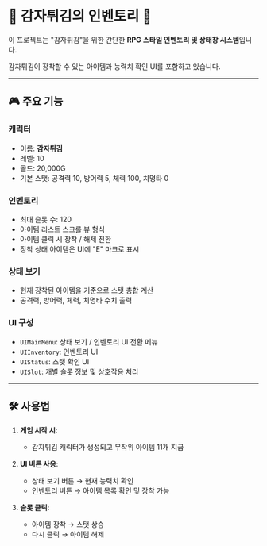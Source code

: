 # 🍟 감자튀김의 인벤토리 🍟

이 프로젝트는 "감자튀김"을 위한 간단한 **RPG 스타일 인벤토리 및 상태창 시스템**입니다.

감자튀김이 장착할 수 있는 아이템과 능력치 확인 UI를 포함하고 있습니다.

---

## 🎮 주요 기능

### 캐릭터
- 이름: **감자튀김**
- 레벨: 10
- 골드: 20,000G
- 기본 스탯: 공격력 10, 방어력 5, 체력 100, 치명타 0

### 인벤토리
- 최대 슬롯 수: 120
- 아이템 리스트 스크롤 뷰 형식
- 아이템 클릭 시 장착 / 해제 전환
- 장착 상태 아이템은 UI에 "E" 마크로 표시

### 상태 보기
- 현재 장착된 아이템을 기준으로 스탯 총합 계산
- 공격력, 방어력, 체력, 치명타 수치 출력

### UI 구성
- `UIMainMenu`: 상태 보기 / 인벤토리 UI 전환 메뉴
- `UIInventory`: 인벤토리 UI
- `UIStatus`: 스탯 확인 UI
- `UISlot`: 개별 슬롯 정보 및 상호작용 처리

---

## 🛠️ 사용법

1. **게임 시작 시**:
   - 감자튀김 캐릭터가 생성되고 무작위 아이템 11개 지급

2. **UI 버튼 사용**:
   - 상태 보기 버튼 → 현재 능력치 확인
   - 인벤토리 버튼 → 아이템 목록 확인 및 장착 가능

3. **슬롯 클릭**:
   - 아이템 장착 → 스탯 상승
   - 다시 클릭 → 아이템 해제
